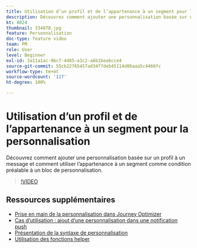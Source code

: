 ```yaml
---
title: Utilisation d’un profil et de l’appartenance à un segment pour la personnalisation
description: Découvrez comment ajouter une personnalisation basée sur un profil à un message et comment utiliser l’appartenance à un segment comme condition préalable à un bloc de personnalisation.
kt: 8024
thumbnail: 334078.jpg
feature: Personnalisation
doc-type: feature video
team: PM
role: User
level: Beginner
exl-id: 3a11a1ac-9bc7-4485-a1c2-a6b1beabcce4
source-git-commit: 55cb22765457ad34f7deb45114d06aaa5c4466fc
workflow-type: tm+mt
source-wordcount: '117'
ht-degree: 100%

---
```


# Utilisation d’un profil et de l’appartenance à un segment pour la personnalisation

Découvrez comment ajouter une personnalisation basée sur un profil à un message et comment utiliser l’appartenance à un segment comme condition préalable à un bloc de personnalisation.

>[!VIDEO](https://video.tv.adobe.com/v/334078?quality=12)

## Ressources supplémentaires

* [Prise en main de la personnalisation dans Journey Optimizer](https://experienceleague.adobe.com/docs/journey-optimizer/using/create-messages/personalization/personalize.html?lang=fr)
* [Cas d’utilisation : ajout d’une personnalisation dans une notification push](https://experienceleague.corp.adobe.com/docs/journey-optimizer/using/create-messages/personalization/personalization-use-case.html?lang=fr)
* [Présentation de la syntaxe de personnalisation](https://experienceleague.adobe.com/docs/journey-optimizer/using/create-messages/personalization/personalization-syntax.html?lang=fr)
* [Utilisation des fonctions helper](https://experienceleague-review.corp.adobe.com/docs/journey-optimizer/using/create-messages/personalization/functions/functions.html?lang=fr)
